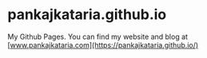 pankajkataria.github.io
=======================

My Github Pages. You can find my website and blog at [www.pankajkataria.com](https://pankajkataria.github.io/)
